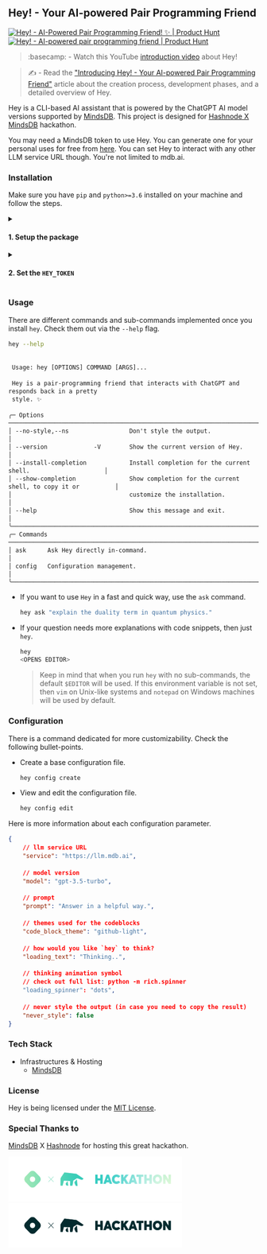 ## Hey! - Your AI-powered Pair Programming Friend

<a href="https://www.producthunt.com/posts/hey-7fed5187-9b92-4ee8-9ce5-e08d5bc63d15?embed=true&utm_source=badge-featured&utm_medium=badge&utm_souce=badge-hey&#0045;7fed5187&#0045;9b92&#0045;4ee8&#0045;9ce5&#0045;e08d5bc63d15" target="_blank"><img src="https://api.producthunt.com/widgets/embed-image/v1/featured.svg?post_id=483008&theme=light" alt="Hey&#0033; - AI&#0045;Powered&#0032;Pair&#0032;Programming&#0032;Friend&#0033;&#0032;✨ | Product Hunt" style="width: 250px; height: 54px;" width="250" height="54" /></a> <a href="https://www.producthunt.com/posts/hey-7fed5187-9b92-4ee8-9ce5-e08d5bc63d15?embed=true&utm_source=badge-top-post-badge&utm_medium=badge&utm_souce=badge-hey&#0045;7fed5187&#0045;9b92&#0045;4ee8&#0045;9ce5&#0045;e08d5bc63d15" target="_blank"><img src="https://api.producthunt.com/widgets/embed-image/v1/top-post-badge.svg?post_id=483008&theme=light&period=daily" alt="Hey&#0033; - AI&#0045;powered&#0032;pair&#0032;programming&#0032;friend | Product Hunt" style="width: 250px; height: 54px;" width="250" height="54" /></a>

> :basecamp: - Watch this YouTube <a href="https://www.youtube.com/watch?v=fhO34PVa-38&list=LL&index=9">introduction video</a> about Hey!

> :writing_hand: - Read the <a href="https://blog.imsadra.me/introducing-hey-your-ai-powered-pair-programming-friend">"Introducing Hey! - Your AI-powered Pair Programming Friend"</a> article about the creation process, development phases, and a detailed overview of Hey.

Hey is a CLI-based AI assistant that is powered by the ChatGPT AI model versions supported by [MindsDB](https://mindsdb.com/). This project is designed for [Hashnode X MindsDB](https://hashnode.com/hackathons/mindsdb?source=hncounter-feed) hackathon.

You may need a MindsDB token to use Hey. You can generate one for your personal uses for free from [here](https://mdb.ai). You can set Hey to interact with any other LLM service URL though. You're not limited to mdb.ai.

### Installation
Make sure you have `pip` and `python>=3.6` installed on your machine and follow the steps.

<details>
  <summary><h4>1. Setup the package</h4></summary>

##### Option A - Download from PyPI archive
```sh
pip install -U hey-mindsdb
```

##### Option B - Download from GitHub archive
```sh
pip install git+http://github.com/lnxpy/hey.git
```

> :warning:: Hey is POSIX-friendly. It might not work properly on Windows machines at the moment.

</details>

<details>
  <summary><h4>2. Set the <code>HEY_TOKEN</code></h4></summary>

Once you got the package installed on your system, it's time to add the token that you just copied from [mdb.ai](https://mdb.ai) into hey, use `hey token` to add your token.

> :warning:: Your token will not be echoed.
</details>

### Usage
There are different commands and sub-commands implemented once you install `hey`. Check them out via the `--help` flag.

```sh
hey --help
```

```
                                                                                                 
 Usage: hey [OPTIONS] COMMAND [ARGS]...                                                          
                                                                                                 
 Hey is a pair-programming friend that interacts with ChatGPT and responds back in a pretty      
 style. ✨                                                                                       
                                                                                                 
╭─ Options ─────────────────────────────────────────────────────────────────────────────────────╮
│ --no-style,--ns                 Don't style the output.                                       │
│ --version             -V        Show the current version of Hey.                              │
│ --install-completion            Install completion for the current shell.                     │
│ --show-completion               Show completion for the current shell, to copy it or          │
│                                 customize the installation.                                   │
│ --help                          Show this message and exit.                                   │
╰───────────────────────────────────────────────────────────────────────────────────────────────╯
╭─ Commands ────────────────────────────────────────────────────────────────────────────────────╮
│ ask      Ask Hey directly in-command.                                                         │
│ config   Configuration management.                                                            │
╰───────────────────────────────────────────────────────────────────────────────────────────────╯
```

- If you want to use `Hey` in a fast and quick way, use the `ask` command.

  ```sh
  hey ask "explain the duality term in quantum physics."
  ```

- If your question needs more explanations with code snippets, then just `hey`.

  ```sh
  hey
  <OPENS EDITOR>
  ```

  > Keep in mind that when you run `hey` with no sub-commands, the default `$EDITOR` will be used. If this environment variable is not set, then `vim` on Unix-like systems and `notepad` on Windows machines will be used by default.

### Configuration
There is a command dedicated for more customizability. Check the following bullet-points.

- Create a base configuration file.

  ```sh
  hey config create
  ```

- View and edit the configuration file.

  ```sh
  hey config edit
  ```

Here is more information about each configuration parameter.

```json
{
    // llm service URL
    "service": "https://llm.mdb.ai",

    // model version
    "model": "gpt-3.5-turbo",

    // prompt
    "prompt": "Answer in a helpful way.",

    // themes used for the codeblocks
    "code_block_theme": "github-light",

    // how would you like `hey` to think?
    "loading_text": "Thinking..",

    // thinking animation symbol
    // check out full list: python -m rich.spinner
    "loading_spinner": "dots",

    // never style the output (in case you need to copy the result)
    "never_style": false
}
```

### Tech Stack
- Infrastructures & Hosting
    - [MindsDB](https://mdb.ai)

### License
Hey is being licensed under the [MIT License](https://github.com/lnxpy/hey/blob/main/LICENSE).

### Special Thanks to
[MindsDB](https://mindsdb.com) X [Hashnode](https://hashnode.com) for hosting this great hackathon.

<img src="media/badge-dark.svg#gh-dark-mode-only" width=350 height=90>
<img src="media/badge-light.svg#gh-light-mode-only" width=350 height=90>
